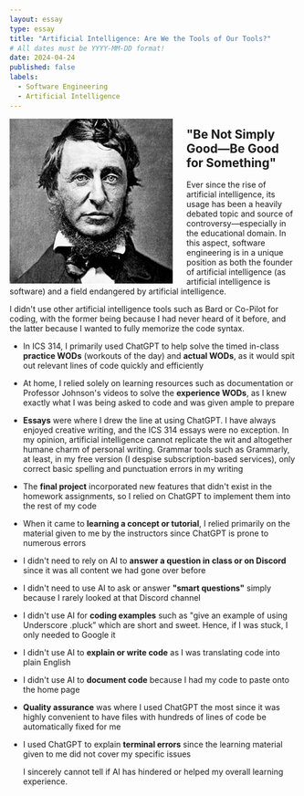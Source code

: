 ```yaml
---
layout: essay
type: essay
title: "Artificial Intelligence: Are We the Tools of Our Tools?"
# All dates must be YYYY-MM-DD format!
date: 2024-04-24
published: false
labels:
  - Software Engineering
  - Artificial Intelligence
---
```


<img style="margin-right: 1.5rem" align="left" height="auto" width="286" src="../img/thoreau.jpg" />

## "Be Not Simply Good—Be Good for Something"

  Ever since the rise of artificial intelligence, its usage has been a heavily debated topic and source of controversy—especially in the educational domain. In this aspect, software engineering is in a unique position as both the founder of artificial intelligence (as artificial intelligence is software) and a field endangered by artificial intelligence.

I didn't use other artificial intelligence tools such as Bard or Co-Pilot for coding, with the former being because I had never heard of it before, and the latter because I wanted to fully memorize the code syntax.

* In ICS 314, I primarily used ChatGPT to help solve the timed in-class **practice WODs** (workouts of the day) and **actual WODs**, as it would spit out relevant lines of code quickly and efficiently
* At home, I relied solely on learning resources such as documentation or Professor Johnson's videos to solve the **experience WODs**, as I knew exactly what I was being asked to code and was given ample to prepare
* **Essays** were where I drew the line at using ChatGPT. I have always enjoyed creative writing, and the ICS 314 essays were no exception. In my opinion, artificial intelligence cannot replicate the wit and altogether humane charm of personal writing. Grammar tools such as Grammarly, at least, in my free version (I despise subscription-based services), only correct basic spelling and punctuation errors in my writing
* The **final project** incorporated new features that didn't exist in the homework assignments, so I relied on ChatGPT to implement them into the rest of my code
* When it came to **learning a concept or tutorial**, I relied primarily on the material given to me by the instructors since ChatGPT is prone to numerous errors
* I didn't need to rely on AI to **answer a question in class or on Discord** since it was all content we had gone over before
* I didn't need to use AI to ask or answer **"smart questions"** simply because I rarely looked at that Discord channel
* I didn't use AI for **coding examples** such as "give an example of using Underscore .pluck” which are short and sweet. Hence, if I was stuck, I only needed to Google it
* I didn't use AI to **explain or write code** as I was translating code into plain English
* I didn't use AI to **document code** because I had my code to paste onto the home page
* **Quality assurance** was where I used ChatGPT the most since it was highly convenient to have files with hundreds of lines of code be automatically fixed for me
* I used ChatGPT to explain **terminal errors** since the learning material given to me did not cover my specific issues

  I sincerely cannot tell if AI has hindered or helped my overall learning experience.
